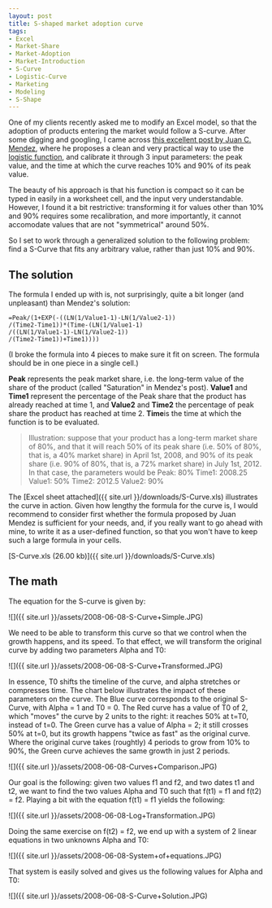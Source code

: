 ```yaml
---
layout: post
title: S-shaped market adoption curve
tags:
- Excel
- Market-Share
- Market-Adoption
- Market-Introduction
- S-Curve
- Logistic-Curve
- Marketing
- Modeling
- S-Shape
---
```


One of my clients recently asked me to modify an Excel model, so that the adoption of products entering the market would follow a S-curve. After some digging and googling, I came across [this excellent post by Juan C. Mendez](http://jcandkimmita.info/jc/2007/04/business/modeling-market-adoption-in-excel-with-a-simplified-s-curve/), where he proposes a clean and very practical way to use the [logistic function](http://en.wikipedia.org/wiki/Sigmoid_function), and calibrate it through 3 input parameters: the peak value, and the time at which the curve reaches 10% and 90% of its peak value.

The beauty of his approach is that his function is compact so it can be typed in easily in a worksheet cell, and the input very understandable. However, I found it a bit restrictive: transforming it for values other than 10% and 90% requires some recalibration, and more importantly, it cannot accomodate values that are not "symmetrical" around 50%.

So I set to work through a generalized solution to the following problem: find a S-Curve that fits any arbitrary value, rather than just 10% and 90%.

<!--more-->

## The solution

The formula I ended up with is, not surprisingly, quite a bit longer (and unpleasant) than Mendez's solution: 

```	
=Peak/(1+EXP(-((LN(1/Value1-1)-LN(1/Value2-1))		
/(Time2-Time1))*(Time-(LN(1/Value1-1)		
/((LN(1/Value1-1)-LN(1/Value2-1))		
/(Time2-Time1))+Time1))))
```	

(I broke the formula into 4 pieces to make sure it fit on screen. The formula should be in one piece in a single cell.) 

**Peak** represents the peak market share, i.e. the long-term value of the share of the product (called "Saturation" in Mendez's post). **Value1** and **Time1** represent the percentage of the Peak share that the product has already reached at time 1, and **Value2** and **Time2** the percentage of peak share the product has reached at time 2. **Time**is the time at which the function is to be evaluated.
	
> Illustration: suppose that your product has a long-term market share of 80%, and that it will reach 50% of its peak share (i.e. 50% of 80%, that is, a 40% market share) in April 1st, 2008, and 90% of its peak share (i.e. 90% of 80%, that is, a 72% market share) in July 1st, 2012. In that case, the parameters would be
> Peak: 80%
> Time1: 2008.25
> Value1: 50%
> Time2: 2012.5
> Value2: 90%

The [Excel sheet attached]({{ site.url }}/downloads/S-Curve.xls) illustrates the curve in action. Given how lengthy the formula for the curve is, I would recommend to consider first whether the formula proposed by Juan Mendez is sufficient for your needs, and, if you really want to go ahead with mine, to write it as a user-defined function, so that you won't have to keep such a large formula in your cells.

[S-Curve.xls (26.00 kb)]({{ site.url }}/downloads/S-Curve.xls)

## The math

The equation for the S-curve is given by:

![]({{ site.url }}/assets/2008-06-08-S-Curve+Simple.JPG)

We need to be able to transform this curve so that we control when the growth happens, and its speed. To that effect, we will transform the original curve by adding two parameters Alpha and T0:

![]({{ site.url }}/assets/2008-06-08-S-Curve+Transformed.JPG)

In essence, T0 shifts the timeline of the curve, and alpha stretches or compresses time. The chart below illustrates the impact of these parameters on the curve. The Blue curve corresponds to the original S-Curve, with Alpha = 1 and T0 = 0. The Red curve has a value of T0 of 2, which "moves" the curve by 2 units to the right: it reaches 50% at t=T0, instead of t=0. The Green curve has a value of Alpha = 2; it still crosses 50% at t=0, but its growth happens "twice as fast" as the original curve. Where the original curve takes (roughtly) 4 periods to grow from 10% to 90%, the Green curve achieves the same growth in just 2 periods. 

![]({{ site.url }}/assets/2008-06-08-Curves+Comparison.JPG)

Our goal is the following: given two values f1 and f2, and two dates t1 and t2, we want to find the two values Alpha and T0 such that f(t1) = f1 and f(t2) = f2. Playing a bit with the equation f(t1) = f1 yields the following:

![]({{ site.url }}/assets/2008-06-08-Log+Transformation.JPG)

Doing the same exercise on f(t2) = f2, we end up with a system of 2 linear equations in two unknowns Alpha and T0:

![]({{ site.url }}/assets/2008-06-08-System+of+equations.JPG)

That system is easily solved and gives us the following values for Alpha and T0:

![]({{ site.url }}/assets/2008-06-08-S-Curve+Solution.JPG)

